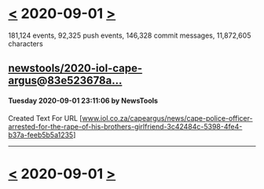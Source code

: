 # [<](2020-08-31.md) 2020-09-01 [>](2020-09-02.md)

181,124 events, 92,325 push events, 146,328 commit messages, 11,872,605 characters


## [newstools/2020-iol-cape-argus](https://github.com/newstools/2020-iol-cape-argus)@[83e523678a...](https://github.com/newstools/2020-iol-cape-argus/commit/83e523678ae4c899e6c19e0342cfa88e7f1c6f24)
#### Tuesday 2020-09-01 23:11:06 by NewsTools

Created Text For URL [www.iol.co.za/capeargus/news/cape-police-officer-arrested-for-the-rape-of-his-brothers-girlfriend-3c42484c-5398-4fe4-b37a-feeb5b5a1235]

---

# [<](2020-08-31.md) 2020-09-01 [>](2020-09-02.md)

